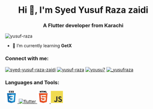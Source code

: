 <h1 align="center">Hi 👋, I'm Syed Yusuf Raza zaidi</h1>
<h3 align="center">A Flutter developer from Karachi</h3>

<p align="left"> <img src="https://komarev.com/ghpvc/?username=yusuf-raza&label=Profile%20views&color=0e75b6&style=flat" alt="yusuf-raza" /> </p>

- 🌱 I’m currently learning **GetX**

<h3 align="left">Connect with me:</h3>
<p align="left">
<a href="https://linkedin.com/in/syed-yusuf-raza-zaidi" target="blank"><img align="center" src="https://raw.githubusercontent.com/rahuldkjain/github-profile-readme-generator/master/src/images/icons/Social/linked-in-alt.svg" alt="syed-yusuf-raza-zaidi" height="30" width="40" /></a>
<a href="https://stackoverflow.com/users/yusuf-raza" target="blank"><img align="center" src="https://raw.githubusercontent.com/rahuldkjain/github-profile-readme-generator/master/src/images/icons/Social/stack-overflow.svg" alt="yusuf-raza" height="30" width="40" /></a>
<a href="https://fb.com/yousu7" target="blank"><img align="center" src="https://raw.githubusercontent.com/rahuldkjain/github-profile-readme-generator/master/src/images/icons/Social/facebook.svg" alt="yousu7" height="30" width="40" /></a>
<a href="https://instagram.com/_yusufraza" target="blank"><img align="center" src="https://raw.githubusercontent.com/rahuldkjain/github-profile-readme-generator/master/src/images/icons/Social/instagram.svg" alt="_yusufraza" height="30" width="40" /></a>
</p>

<h3 align="left">Languages and Tools:</h3>
<p align="left"> <a href="https://www.w3schools.com/css/" target="_blank" rel="noreferrer"> <img src="https://raw.githubusercontent.com/devicons/devicon/master/icons/css3/css3-original-wordmark.svg" alt="css3" width="40" height="40"/> </a> <a href="https://flutter.dev" target="_blank" rel="noreferrer"> <img src="https://www.vectorlogo.zone/logos/flutterio/flutterio-icon.svg" alt="flutter" width="40" height="40"/> </a> <a href="https://www.w3.org/html/" target="_blank" rel="noreferrer"> <img src="https://raw.githubusercontent.com/devicons/devicon/master/icons/html5/html5-original-wordmark.svg" alt="html5" width="40" height="40"/> </a> <a href="https://developer.mozilla.org/en-US/docs/Web/JavaScript" target="_blank" rel="noreferrer"> <img src="https://raw.githubusercontent.com/devicons/devicon/master/icons/javascript/javascript-original.svg" alt="javascript" width="40" height="40"/> </a> </p>
